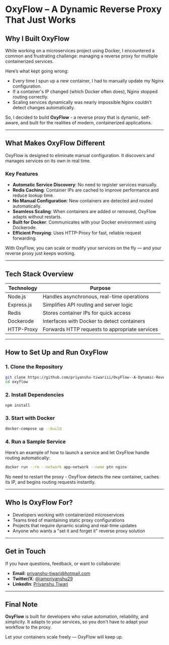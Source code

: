 # **OxyFlow – A Dynamic Reverse Proxy That Just Works**


## Why I Built OxyFlow

While working on a microservices project using Docker, I encountered a common and frustrating challenge: managing a reverse proxy for multiple containerized services.

Here’s what kept going wrong:

* Every time I spun up a new container, I had to manually update my Nginx configuration.
* If a container's IP changed (which Docker often does), Nginx stopped routing correctly.
* Scaling services dynamically was nearly impossible Nginx couldn’t detect changes automatically.

So, I decided to build **OxyFlow** - a reverse proxy that is dynamic, self-aware, and built for the realities of modern, containerized applications.

---

## What Makes OxyFlow Different

OxyFlow is designed to eliminate manual configuration. It discovers and manages services on its own in real time.

### Key Features

* **Automatic Service Discovery**: No need to register services manually.
* **Redis Caching**: Container IPs are cached to improve performance and reduce lookup time.
* **No Manual Configuration**: New containers are detected and routed automatically.
* **Seamless Scaling**: When containers are added or removed, OxyFlow adapts without restarts.
* **Built for Docker**: Communicates with your Docker environment using Dockerode.
* **Efficient Proxying**: Uses HTTP-Proxy for fast, reliable request forwarding.

With OxyFlow, you can scale or modify your services on the fly — and your reverse proxy just keeps working.

---

## Tech Stack Overview

| Technology | Purpose                                        |
| ---------- | ---------------------------------------------- |
| Node.js    | Handles asynchronous, real-time operations     |
| Express.js | Simplifies API routing and server logic        |
| Redis      | Stores container IPs for quick access          |
| Dockerode  | Interfaces with Docker to detect containers    |
| HTTP-Proxy | Forwards HTTP requests to appropriate services |

---

## How to Set Up and Run OxyFlow

### 1. Clone the Repository

```bash
git clone https://github.com/priyanshu-tiwariii/OxyFlow--A-Dynamic-Reverse-Proxy-That-Actually-Think.git
cd oxyflow
```

### 2. Install Dependencies

```bash
npm install
```

### 3. Start with Docker

```bash
docker-compose up --build
```

### 4. Run a Sample Service

Here’s an example of how to launch a service and let OxyFlow handle routing automatically:

```bash
docker run --rm --network app-network --name ptn nginx
```

No need to restart the proxy - OxyFlow detects the new container, caches its IP, and begins routing requests instantly.

---

## Who Is OxyFlow For?

* Developers working with containerized microservices
* Teams tired of maintaining static proxy configurations
* Projects that require dynamic scaling and real-time updates
* Anyone who wants a "set it and forget it" reverse proxy solution

---

## Get in Touch

If you have questions, feedback, or want to collaborate:

* **Email**: [priyanshu-tiwari@hotmail.com](mailto:priyanshu-tiwari@hotmail.com)
* **Twitter/X**: [@iampriyanshu29](https://x.com/iampriyanshu29)
* **LinkedIn**: [Priyanshu Tiwari](https://www.linkedin.com/in/priyanshu-tiwarii/)

---

## Final Note

**OxyFlow** is built for developers who value automation, reliability, and simplicity. It adapts to your services, so you don't have to adapt your workflow to the proxy.

Let your containers scale freely — OxyFlow will keep up.

